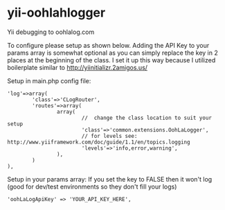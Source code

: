 yii-oohlahlogger
=================

Yii debugging to oohlalog.com

To configure please setup as shown below.  Adding the API Key to your params
array is somewhat optional as you can simply replace the key in 2 places at
the beginning of the class.  I set it up this way because I utilized
boilerplate similar to http://yiinitializr.2amigos.us/


Setup in main.php config file:

	'log'=>array(
			'class'=>'CLogRouter',
			'routes'=>array(
					array(
							//  change the class location to suit your setup
							'class'=>'common.extensions.OohLaLogger',
							// for levels see: http://www.yiiframework.com/doc/guide/1.1/en/topics.logging
							'levels'=>'info,error,warning',
					),
			)
	),


Setup in your params array:
If you set the key to FALSE then it won't log (good for dev/test environments so they don't fill your logs)
	
	'oohLaLogApiKey' => 'YOUR_API_KEY_HERE',
